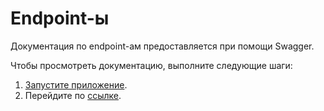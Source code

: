 # Endpoint-ы

Документация по endpoint-ам предоставляется при помощи Swagger.

Чтобы просмотреть документацию, выполните следующие шаги:

1. [Запустите приложение](./install.md).
2. Перейдите по [ссылке](http://localhost:8080/swagger-ui/index.html).
